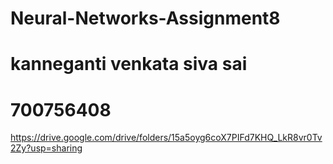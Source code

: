# Neural-Networks-Assignment8
# kanneganti venkata siva sai
# 700756408
https://drive.google.com/drive/folders/15a5oyg6coX7PIFd7KHQ_LkR8vr0Tv2Zy?usp=sharing
